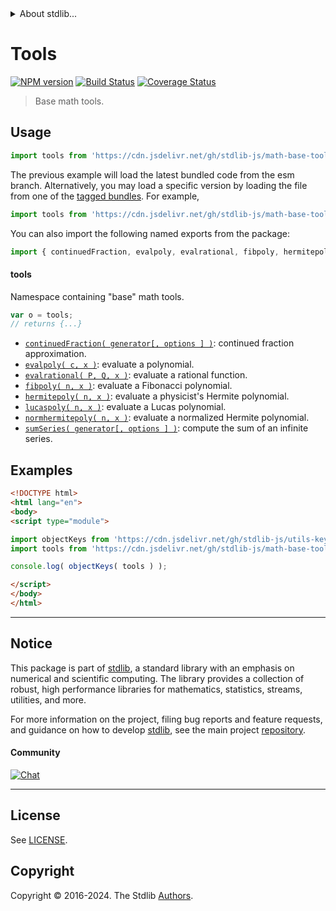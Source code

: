 <!--

@license Apache-2.0

Copyright (c) 2018 The Stdlib Authors.

Licensed under the Apache License, Version 2.0 (the "License");
you may not use this file except in compliance with the License.
You may obtain a copy of the License at

   http://www.apache.org/licenses/LICENSE-2.0

Unless required by applicable law or agreed to in writing, software
distributed under the License is distributed on an "AS IS" BASIS,
WITHOUT WARRANTIES OR CONDITIONS OF ANY KIND, either express or implied.
See the License for the specific language governing permissions and
limitations under the License.

-->


<details>
  <summary>
    About stdlib...
  </summary>
  <p>We believe in a future in which the web is a preferred environment for numerical computation. To help realize this future, we've built stdlib. stdlib is a standard library, with an emphasis on numerical and scientific computation, written in JavaScript (and C) for execution in browsers and in Node.js.</p>
  <p>The library is fully decomposable, being architected in such a way that you can swap out and mix and match APIs and functionality to cater to your exact preferences and use cases.</p>
  <p>When you use stdlib, you can be absolutely certain that you are using the most thorough, rigorous, well-written, studied, documented, tested, measured, and high-quality code out there.</p>
  <p>To join us in bringing numerical computing to the web, get started by checking us out on <a href="https://github.com/stdlib-js/stdlib">GitHub</a>, and please consider <a href="https://opencollective.com/stdlib">financially supporting stdlib</a>. We greatly appreciate your continued support!</p>
</details>

# Tools

[![NPM version][npm-image]][npm-url] [![Build Status][test-image]][test-url] [![Coverage Status][coverage-image]][coverage-url] <!-- [![dependencies][dependencies-image]][dependencies-url] -->

> Base math tools.



<section class="usage">

## Usage

```javascript
import tools from 'https://cdn.jsdelivr.net/gh/stdlib-js/math-base-tools@esm/index.mjs';
```
The previous example will load the latest bundled code from the esm branch. Alternatively, you may load a specific version by loading the file from one of the [tagged bundles](https://github.com/stdlib-js/math-base-tools/tags). For example,

```javascript
import tools from 'https://cdn.jsdelivr.net/gh/stdlib-js/math-base-tools@v0.2.1-esm/index.mjs';
```

You can also import the following named exports from the package:

```javascript
import { continuedFraction, evalpoly, evalrational, fibpoly, hermitepoly, lucaspoly, normhermitepoly, sumSeries } from 'https://cdn.jsdelivr.net/gh/stdlib-js/math-base-tools@esm/index.mjs';
```

#### tools

Namespace containing "base" math tools.

```javascript
var o = tools;
// returns {...}
```

<!-- <toc pattern="*"> -->

<div class="namespace-toc">

-   <span class="signature">[`continuedFraction( generator[, options ] )`][@stdlib/math/base/tools/continued-fraction]</span><span class="delimiter">: </span><span class="description">continued fraction approximation.</span>
-   <span class="signature">[`evalpoly( c, x )`][@stdlib/math/base/tools/evalpoly]</span><span class="delimiter">: </span><span class="description">evaluate a polynomial.</span>
-   <span class="signature">[`evalrational( P, Q, x )`][@stdlib/math/base/tools/evalrational]</span><span class="delimiter">: </span><span class="description">evaluate a rational function.</span>
-   <span class="signature">[`fibpoly( n, x )`][@stdlib/math/base/tools/fibpoly]</span><span class="delimiter">: </span><span class="description">evaluate a Fibonacci polynomial.</span>
-   <span class="signature">[`hermitepoly( n, x )`][@stdlib/math/base/tools/hermitepoly]</span><span class="delimiter">: </span><span class="description">evaluate a physicist's Hermite polynomial.</span>
-   <span class="signature">[`lucaspoly( n, x )`][@stdlib/math/base/tools/lucaspoly]</span><span class="delimiter">: </span><span class="description">evaluate a Lucas polynomial.</span>
-   <span class="signature">[`normhermitepoly( n, x )`][@stdlib/math/base/tools/normhermitepoly]</span><span class="delimiter">: </span><span class="description">evaluate a normalized Hermite polynomial.</span>
-   <span class="signature">[`sumSeries( generator[, options ] )`][@stdlib/math/base/tools/sum-series]</span><span class="delimiter">: </span><span class="description">compute the sum of an infinite series.</span>

</div>

<!-- </toc> -->

</section>

<!-- /.usage -->

<section class="examples">

## Examples

<!-- TODO: better examples -->

<!-- eslint no-undef: "error" -->

```html
<!DOCTYPE html>
<html lang="en">
<body>
<script type="module">

import objectKeys from 'https://cdn.jsdelivr.net/gh/stdlib-js/utils-keys@esm/index.mjs';
import tools from 'https://cdn.jsdelivr.net/gh/stdlib-js/math-base-tools@esm/index.mjs';

console.log( objectKeys( tools ) );

</script>
</body>
</html>
```

</section>

<!-- /.examples -->

<!-- Section for related `stdlib` packages. Do not manually edit this section, as it is automatically populated. -->

<section class="related">

</section>

<!-- /.related -->

<!-- Section for all links. Make sure to keep an empty line after the `section` element and another before the `/section` close. -->


<section class="main-repo" >

* * *

## Notice

This package is part of [stdlib][stdlib], a standard library with an emphasis on numerical and scientific computing. The library provides a collection of robust, high performance libraries for mathematics, statistics, streams, utilities, and more.

For more information on the project, filing bug reports and feature requests, and guidance on how to develop [stdlib][stdlib], see the main project [repository][stdlib].

#### Community

[![Chat][chat-image]][chat-url]

---

## License

See [LICENSE][stdlib-license].


## Copyright

Copyright &copy; 2016-2024. The Stdlib [Authors][stdlib-authors].

</section>

<!-- /.stdlib -->

<!-- Section for all links. Make sure to keep an empty line after the `section` element and another before the `/section` close. -->

<section class="links">

[npm-image]: http://img.shields.io/npm/v/@stdlib/math-base-tools.svg
[npm-url]: https://npmjs.org/package/@stdlib/math-base-tools

[test-image]: https://github.com/stdlib-js/math-base-tools/actions/workflows/test.yml/badge.svg?branch=v0.2.1
[test-url]: https://github.com/stdlib-js/math-base-tools/actions/workflows/test.yml?query=branch:v0.2.1

[coverage-image]: https://img.shields.io/codecov/c/github/stdlib-js/math-base-tools/main.svg
[coverage-url]: https://codecov.io/github/stdlib-js/math-base-tools?branch=main

<!--

[dependencies-image]: https://img.shields.io/david/stdlib-js/math-base-tools.svg
[dependencies-url]: https://david-dm.org/stdlib-js/math-base-tools/main

-->

[chat-image]: https://img.shields.io/gitter/room/stdlib-js/stdlib.svg
[chat-url]: https://app.gitter.im/#/room/#stdlib-js_stdlib:gitter.im

[stdlib]: https://github.com/stdlib-js/stdlib

[stdlib-authors]: https://github.com/stdlib-js/stdlib/graphs/contributors

[umd]: https://github.com/umdjs/umd
[es-module]: https://developer.mozilla.org/en-US/docs/Web/JavaScript/Guide/Modules

[deno-url]: https://github.com/stdlib-js/math-base-tools/tree/deno
[deno-readme]: https://github.com/stdlib-js/math-base-tools/blob/deno/README.md
[umd-url]: https://github.com/stdlib-js/math-base-tools/tree/umd
[umd-readme]: https://github.com/stdlib-js/math-base-tools/blob/umd/README.md
[esm-url]: https://github.com/stdlib-js/math-base-tools/tree/esm
[esm-readme]: https://github.com/stdlib-js/math-base-tools/blob/esm/README.md
[branches-url]: https://github.com/stdlib-js/math-base-tools/blob/main/branches.md

[stdlib-license]: https://raw.githubusercontent.com/stdlib-js/math-base-tools/main/LICENSE

<!-- <toc-links> -->

[@stdlib/math/base/tools/continued-fraction]: https://github.com/stdlib-js/math-base-tools-continued-fraction/tree/esm

[@stdlib/math/base/tools/evalpoly]: https://github.com/stdlib-js/math-base-tools-evalpoly/tree/esm

[@stdlib/math/base/tools/evalrational]: https://github.com/stdlib-js/math-base-tools-evalrational/tree/esm

[@stdlib/math/base/tools/fibpoly]: https://github.com/stdlib-js/math-base-tools-fibpoly/tree/esm

[@stdlib/math/base/tools/hermitepoly]: https://github.com/stdlib-js/math-base-tools-hermitepoly/tree/esm

[@stdlib/math/base/tools/lucaspoly]: https://github.com/stdlib-js/math-base-tools-lucaspoly/tree/esm

[@stdlib/math/base/tools/normhermitepoly]: https://github.com/stdlib-js/math-base-tools-normhermitepoly/tree/esm

[@stdlib/math/base/tools/sum-series]: https://github.com/stdlib-js/math-base-tools-sum-series/tree/esm

<!-- </toc-links> -->

</section>

<!-- /.links -->
